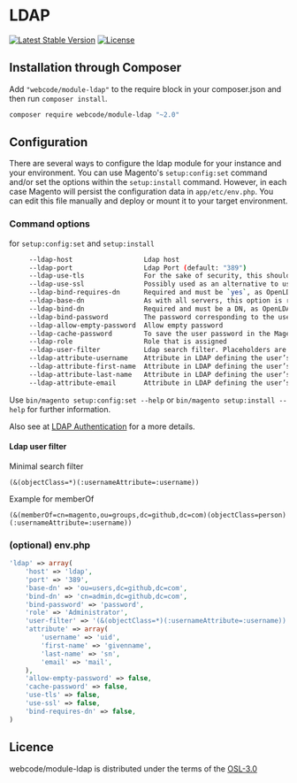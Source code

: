 # LDAP
[![Latest Stable Version](https://img.shields.io/packagist/v/magenerds/ldap.svg?style=flat-square)](https://packagist.org/packages/magenerds/ldap)
[![License](https://img.shields.io/packagist/l/magenerds/ldap.svg?style=flat-square)](https://packagist.org/packages/magenerds/ldap)

## Installation through Composer
Add `"webcode/module-ldap"` to the require block in your composer.json and then run `composer install`.

```sh
composer require webcode/module-ldap "~2.0"
```

## Configuration
There are several ways to configure the ldap module for your instance and your 
environment. You can use Magento's `setup:config:set` command and/or set the options
within the `setup:install` command. However, in each case Magento will persist the
configuration data in `app/etc/env.php`. You can edit this file manually and deploy
or mount it to your target environment.

### Command options 
for `setup:config:set` and `setup:install`
```sh
     --ldap-host                  Ldap host
     --ldap-port                  Ldap Port (default: "389")
     --ldap-use-tls               For the sake of security, this should be `yes` if the server has the necessary certificate installed.
     --ldap-use-ssl               Possibly used as an alternative to useStartTls
     --ldap-bind-requires-dn      Required and must be `yes`, as OpenLDAP requires that usernames be in DN form when performing a bind.
     --ldap-base-dn               As with all servers, this option is required and indicates the DN under which all accounts being authenticated are located.
     --ldap-bind-dn               Required and must be a DN, as OpenLDAP requires that usernames be in DN form when performing a bind. Try to use an unprivileged account.
     --ldap-bind-password         The password corresponding to the username above, but this may be omitted if the LDAP server permits an anonymous binding to query user accounts.
     --ldap-allow-empty-password  Allow empty password
     --ldap-cache-password        To save the user password in the Magento database. Then, users will be able to log in even when the LDAP server is not reachable.
     --ldap-role                  Role that is assigned
     --ldap-user-filter           Ldap search filter. Placeholders are ":usernameAttribute" and ":username". (default: "(&(objectClass=*)(:usernameAttribute=:username))")
     --ldap-attribute-username    Attribute in LDAP defining the user’s username. (default: "uid")
     --ldap-attribute-first-name  Attribute in LDAP defining the user’s first name. (default: "givenname")
     --ldap-attribute-last-name   Attribute in LDAP defining the user’s last name. (default: "sn")
     --ldap-attribute-email       Attribute in LDAP defining the user’s email. (default: "mail")

```

Use `bin/magento setup:config:set --help` or `bin/magento setup:install --help`
for further information. 

Also see at [LDAP Authentication](https://framework.zend.com/manual/1.10/en/zend.auth.adapter.ldap.html) for a more details.

#### Ldap user filter
Minimal search filter

```
(&(objectClass=*)(:usernameAttribute=:username))
```

Example for memberOf

```
(&(memberOf=cn=magento,ou=groups,dc=github,dc=com)(objectClass=person)(:usernameAttribute=:username))
```


### (optional) env.php
```php
'ldap' => array(
    'host' => 'ldap',
    'port' => '389',
    'base-dn' => 'ou=users,dc=github,dc=com',
    'bind-dn' => 'cn=admin,dc=github,dc=com',
    'bind-password' => 'password',
    'role' => 'Administrator',
    'user-filter' => '(&(objectClass=*)(:usernameAttribute=:username))',
    'attribute' => array(
        'username' => 'uid',
        'first-name' => 'givenname',
        'last-name' => 'sn',
        'email' => 'mail',
    ),
    'allow-empty-password' => false,
    'cache-password' => false,
    'use-tls' => false,
    'use-ssl' => false,
    'bind-requires-dn' => false,
)
```

## Licence

webcode/module-ldap is distributed under the terms of the [OSL-3.0](https://github.com/magenerds/ldap/blob/master/LICENSE.md)

 
